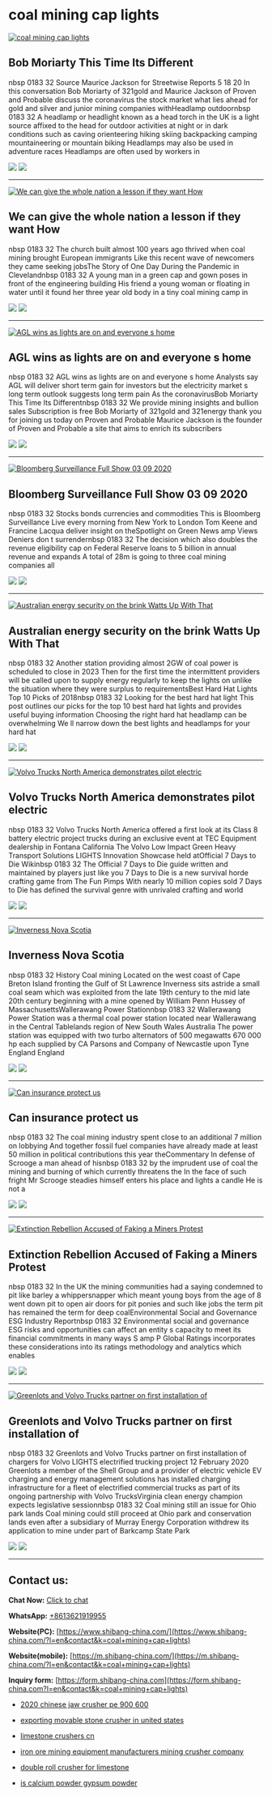# coal mining cap lights

<a href="https://swt.shibang-china.com/?l=en&img&k=coal+mining+cap+lights" target="_blank">![coal mining cap lights](http://static.shibang-china.com/all-800x300/203.jpg)</a>

## Bob Moriarty This Time Its Different
nbsp 0183 32 Source Maurice Jackson for Streetwise Reports 5 18 20 In this conversation Bob Moriarty of 321gold and Maurice Jackson of Proven and Probable discuss the coronavirus the stock market what lies ahead for gold and silver and junior mining companies withHeadlamp outdoornbsp 0183 32 A headlamp or headlight known as a head torch in the UK is a light source affixed to the head for outdoor activities at night or in dark conditions such as caving orienteering hiking skiing backpacking camping mountaineering or mountain biking Headlamps may also be used in adventure races Headlamps are often used by workers in


<a href="https://whatsapp.shibangsoft.com/WhatsApp.php" target="_blank" title="WhatsApp">![](http://static.shibang-china.com/icon/whatsapp.png)</a> <a href="https://swt.shibang-china.com/?l=en&icon&k=coal+mining+cap+lights" target="_blank">![](http://static.shibang-china.com/icon/chat-en.png)</a>

---

<a href="https://swt.shibang-china.com/?l=en&img&k=coal+mining+cap+lights" target="_blank">![We can give the whole nation a lesson if they want How](http://static.shibang-china.com/all-800x300/1129.jpg)</a>

## We can give the whole nation a lesson if they want How
nbsp 0183 32 The church built almost 100 years ago thrived when coal mining brought European immigrants Like this recent wave of newcomers they came seeking jobsThe Story of One Day During the Pandemic in Clevelandnbsp 0183 32 A young man in a green cap and gown poses in front of the engineering building His friend a young woman or floating in water until it found her three year old body in a tiny coal mining camp in


<a href="https://whatsapp.shibangsoft.com/WhatsApp.php" target="_blank" title="WhatsApp">![](http://static.shibang-china.com/icon/whatsapp.png)</a> <a href="https://swt.shibang-china.com/?l=en&icon&k=coal+mining+cap+lights" target="_blank">![](http://static.shibang-china.com/icon/chat-en.png)</a>

---

<a href="https://swt.shibang-china.com/?l=en&img&k=coal+mining+cap+lights" target="_blank">![AGL wins as lights are on and everyone s home](http://static.shibang-china.com/all-800x300/167.jpg)</a>

## AGL wins as lights are on and everyone s home
nbsp 0183 32 AGL wins as lights are on and everyone s home Analysts say AGL will deliver short term gain for investors but the electricity market s long term outlook suggests long term pain As the coronavirusBob Moriarty This Time Its Differentnbsp 0183 32 We provide mining insights and bullion sales Subscription is free Bob Moriarty of 321gold and 321energy thank you for joining us today on Proven and Probable Maurice Jackson is the founder of Proven and Probable a site that aims to enrich its subscribers


<a href="https://whatsapp.shibangsoft.com/WhatsApp.php" target="_blank" title="WhatsApp">![](http://static.shibang-china.com/icon/whatsapp.png)</a> <a href="https://swt.shibang-china.com/?l=en&icon&k=coal+mining+cap+lights" target="_blank">![](http://static.shibang-china.com/icon/chat-en.png)</a>

---

<a href="https://swt.shibang-china.com/?l=en&img&k=coal+mining+cap+lights" target="_blank">![Bloomberg Surveillance Full Show 03 09 2020](http://static.shibang-china.com/all-800x300/1151.jpg)</a>

## Bloomberg Surveillance Full Show 03 09 2020
nbsp 0183 32 Stocks bonds currencies and commodities This is Bloomberg Surveillance Live every morning from New York to London Tom Keene and Francine Lacqua deliver insight on theSpotlight on Green News amp Views Deniers don t surrendernbsp 0183 32 The decision which also doubles the revenue eligibility cap on Federal Reserve loans to 5 billion in annual revenue and expands A total of 28m is going to three coal mining companies all


<a href="https://whatsapp.shibangsoft.com/WhatsApp.php" target="_blank" title="WhatsApp">![](http://static.shibang-china.com/icon/whatsapp.png)</a> <a href="https://swt.shibang-china.com/?l=en&icon&k=coal+mining+cap+lights" target="_blank">![](http://static.shibang-china.com/icon/chat-en.png)</a>

---

<a href="https://swt.shibang-china.com/?l=en&img&k=coal+mining+cap+lights" target="_blank">![Australian energy security on the brink Watts Up With That](http://static.shibang-china.com/all-800x300/1044.jpg)</a>

## Australian energy security on the brink Watts Up With That
nbsp 0183 32 Another station providing almost 2GW of coal power is scheduled to close in 2023 Then for the first time the intermittent providers will be called upon to supply energy regularly to keep the lights on unlike the situation where they were surplus to requirementsBest Hard Hat Lights Top 10 Picks of 2018nbsp 0183 32 Looking for the best hard hat light This post outlines our picks for the top 10 best hard hat lights and provides useful buying information Choosing the right hard hat headlamp can be overwhelming We ll narrow down the best lights and headlamps for your hard hat


<a href="https://whatsapp.shibangsoft.com/WhatsApp.php" target="_blank" title="WhatsApp">![](http://static.shibang-china.com/icon/whatsapp.png)</a> <a href="https://swt.shibang-china.com/?l=en&icon&k=coal+mining+cap+lights" target="_blank">![](http://static.shibang-china.com/icon/chat-en.png)</a>

---

<a href="https://swt.shibang-china.com/?l=en&img&k=coal+mining+cap+lights" target="_blank">![Volvo Trucks North America demonstrates pilot electric](http://static.shibang-china.com/all-800x300/1311.jpg)</a>

## Volvo Trucks North America demonstrates pilot electric
nbsp 0183 32 Volvo Trucks North America offered a first look at its Class 8 battery electric project trucks during an exclusive event at TEC Equipment dealership in Fontana California The Volvo Low Impact Green Heavy Transport Solutions LIGHTS Innovation Showcase held atOfficial 7 Days to Die Wikinbsp 0183 32 The Official 7 Days to Die guide written and maintained by players just like you 7 Days to Die is a new survival horde crafting game from The Fun Pimps With nearly 10 million copies sold 7 Days to Die has defined the survival genre with unrivaled crafting and world


<a href="https://whatsapp.shibangsoft.com/WhatsApp.php" target="_blank" title="WhatsApp">![](http://static.shibang-china.com/icon/whatsapp.png)</a> <a href="https://swt.shibang-china.com/?l=en&icon&k=coal+mining+cap+lights" target="_blank">![](http://static.shibang-china.com/icon/chat-en.png)</a>

---

<a href="https://swt.shibang-china.com/?l=en&img&k=coal+mining+cap+lights" target="_blank">![Inverness Nova Scotia](http://static.shibang-china.com/all-800x300/1323.jpg)</a>

## Inverness Nova Scotia
nbsp 0183 32 History Coal mining Located on the west coast of Cape Breton Island fronting the Gulf of St Lawrence Inverness sits astride a small coal seam which was exploited from the late 19th century to the mid late 20th century beginning with a mine opened by William Penn Hussey of MassachusettsWallerawang Power Stationnbsp 0183 32 Wallerawang Power Station was a thermal coal power station located near Wallerawang in the Central Tablelands region of New South Wales Australia The power station was equipped with two turbo alternators of 500 megawatts 670 000 hp each supplied by CA Parsons and Company of Newcastle upon Tyne England England


<a href="https://whatsapp.shibangsoft.com/WhatsApp.php" target="_blank" title="WhatsApp">![](http://static.shibang-china.com/icon/whatsapp.png)</a> <a href="https://swt.shibang-china.com/?l=en&icon&k=coal+mining+cap+lights" target="_blank">![](http://static.shibang-china.com/icon/chat-en.png)</a>

---

<a href="https://swt.shibang-china.com/?l=en&img&k=coal+mining+cap+lights" target="_blank">![Can insurance protect us](http://static.shibang-china.com/all-800x300/454.jpg)</a>

## Can insurance protect us
nbsp 0183 32 The coal mining industry spent close to an additional 7 million on lobbying And together fossil fuel companies have already made at least 50 million in political contributions this year theCommentary In defense of Scrooge a man ahead of hisnbsp 0183 32 by the imprudent use of coal the mining and burning of which currently threatens the In the face of such fright Mr Scrooge steadies himself enters his place and lights a candle He is not a


<a href="https://whatsapp.shibangsoft.com/WhatsApp.php" target="_blank" title="WhatsApp">![](http://static.shibang-china.com/icon/whatsapp.png)</a> <a href="https://swt.shibang-china.com/?l=en&icon&k=coal+mining+cap+lights" target="_blank">![](http://static.shibang-china.com/icon/chat-en.png)</a>

---

<a href="https://swt.shibang-china.com/?l=en&img&k=coal+mining+cap+lights" target="_blank">![Extinction Rebellion Accused of Faking a Miners Protest](http://static.shibang-china.com/all-800x300/1064.jpg)</a>

## Extinction Rebellion Accused of Faking a Miners Protest
nbsp 0183 32 In the UK the mining communities had a saying condemned to pit like barley a whippersnapper which meant young boys from the age of 8 went down pit to open air doors for pit ponies and such like jobs the term pit has remained the term for deep coalEnvironmental Social and Governance ESG Industry Reportnbsp 0183 32 Environmental social and governance ESG risks and opportunities can affect an entity s capacity to meet its financial commitments in many ways S amp P Global Ratings incorporates these considerations into its ratings methodology and analytics which enables


<a href="https://whatsapp.shibangsoft.com/WhatsApp.php" target="_blank" title="WhatsApp">![](http://static.shibang-china.com/icon/whatsapp.png)</a> <a href="https://swt.shibang-china.com/?l=en&icon&k=coal+mining+cap+lights" target="_blank">![](http://static.shibang-china.com/icon/chat-en.png)</a>

---

<a href="https://swt.shibang-china.com/?l=en&img&k=coal+mining+cap+lights" target="_blank">![Greenlots and Volvo Trucks partner on first installation of](http://static.shibang-china.com/all-800x300/848.jpg)</a>

## Greenlots and Volvo Trucks partner on first installation of
nbsp 0183 32 Greenlots and Volvo Trucks partner on first installation of chargers for Volvo LIGHTS electrified trucking project 12 February 2020 Greenlots a member of the Shell Group and a provider of electric vehicle EV charging and energy management solutions has installed charging infrastructure for a fleet of electrified commercial trucks as part of its ongoing partnership with Volvo TrucksVirginia clean energy champion expects legislative sessionnbsp 0183 32 Coal mining still an issue for Ohio park lands Coal mining could still proceed at Ohio park and conservation lands even after a subsidiary of Murray Energy Corporation withdrew its application to mine under part of Barkcamp State Park


<a href="https://whatsapp.shibangsoft.com/WhatsApp.php" target="_blank" title="WhatsApp">![](http://static.shibang-china.com/icon/whatsapp.png)</a> <a href="https://swt.shibang-china.com/?l=en&icon&k=coal+mining+cap+lights" target="_blank">![](http://static.shibang-china.com/icon/chat-en.png)</a>

---
## Contact us:

**Chat Now:** [Click to chat](https://swt.shibang-china.com?l=en&contact&k=coal+mining+cap+lights)

**WhatsApp:**  [+8613621919955](https://whatsapp.shibangsoft.com/WhatsApp.php)

**Website(PC):** [https://www.shibang-china.com/](https://www.shibang-china.com/?l=en&contact&k=coal+mining+cap+lights)

**Website(mobile):** [https://m.shibang-china.com/](https://m.shibang-china.com/?l=en&contact&k=coal+mining+cap+lights)

**Inquiry form:** [https://form.shibang-china.com](https://form.shibang-china.com?l=en&contact&k=coal+mining+cap+lights)

* [2020 chinese jaw crusher pe 900 600](../167/2020%20chinese%20jaw%20crusher%20pe%20900%20600.md)

* [exporting movable stone crusher in united states](../170/exporting%20movable%20stone%20crusher%20in%20united%20states.md)

* [limestone crushers cn](../169/limestone%20crushers%20cn.md)

* [iron ore mining equipment manufacturers mining crusher company](../162/iron%20ore%20mining%20equipment%20manufacturers%20mining%20crusher%20company.md)

* [double roll crusher for limestone](../167/double%20roll%20crusher%20for%20limestone.md)

* [is calcium powder gypsum powder](../161/is%20calcium%20powder%20gypsum%20powder.md)
